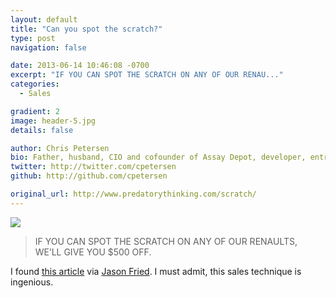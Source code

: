 ```yaml
---
layout: default
title: "Can you spot the scratch?"
type: post
navigation: false

date: 2013-06-14 10:46:08 -0700
excerpt: "IF YOU CAN SPOT THE SCRATCH ON ANY OF OUR RENAU..."
categories:
  - Sales

gradient: 2
image: header-5.jpg
details: false

author: Chris Petersen
bio: Father, husband, CIO and cofounder of Assay Depot, developer, entrepreneur and technologist.
twitter: http://twitter.com/cpetersen
github: http://github.com/cpetersen

original_url: http://www.predatorythinking.com/scratch/
---
```



  ![](/attachments/7f6cc6650bd5a9bba5b230ab6aede216/image.png) 

 > 
 > 
 > 
 > IF YOU CAN SPOT THE SCRATCH ON ANY OF OUR RENAULTS, WE’LL GIVE YOU $500 OFF.

 I found  [this article](http://www.predatorythinking.com/scratch/)  via  [Jason Fried](https://twitter.com/jasonfried/status/345571220156198913). I must admit, this sales technique is ingenious. 
